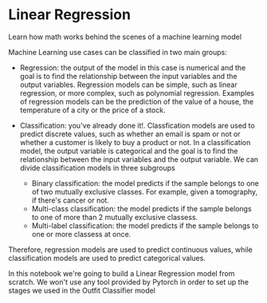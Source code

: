 <h1>Linear Regression</h1>

Learn how math works behind the scenes of a machine learning model

Machine Learning use cases can be classified in two main groups:

* Regression: the output of the model in this case is numerical and the goal is to find the relationship between the input variables and the output variables. Regression models can be simple, such as linear regression, or more complex, such as polynomial regression. Examples of regression models can be the prediction of the value of a house, the temperature of a city or the price of a stock.

* Classification: you've already done it!. Classfication models are used to predict discrete values, such as whether an email is spam or not or whether a customer is likely to buy a product or not. In a classification model, the output variable is categorical and the goal is to find the relationship between the input variables and the output variable. We can divide classification models in three subgroups

  * Binary classification: the model predicts if the sample belongs to one of two mutually exclusive classes. For example, given a tomography, if there's cancer or not.
  * Multi-class classification: the model predicts if the sample belongs to one of more than 2 mutually exclusive classess.
  * Multi-label classification: the model predicts if the sample belongs to one or more classess at once.
  
Therefore, regression models are used to predict continuous values, while classification models are used to predict categorical values.

In this notebook we're going to build a Linear Regression model from scratch. We won't use any tool provided by Pytorch in order to set up the stages we used in the Outfit Classifier model
